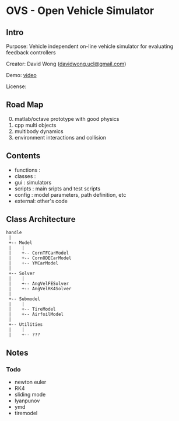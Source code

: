 # OVS - Open Vehicle Simulator
## Intro
Purpose: Vehicle independent on-line vehicle simulator for evaluating feedback controllers

Creator: David Wong (davidwong.ucl@gmail.com)

Demo: [video](www.youtube.com)

License: 

## Road Map
0. matlab/octave prototype with good physics
1. cpp multi objects
2. multibody dynamics
3. environment interactions and collision

## Contents
* functions : 
* classes : 
* gui : simulators
* scripts : main sripts and test scripts
* config : model parameters, path definition, etc
* external: other's code

## Class Architecture
```
handle
 |
 +-- Model
 |    |
 |    +-- CornTFCarModel
 |    +-- CornODECarModel
 |    +-- YMCarModel
 |
 +-- Solver
 |    |  
 |    +-- AngVelFESolver
 |    +-- AngVelRK4Solver
 |    
 +-- Submodel
 |    |
 |    +-- TireModel
 |    +-- AirfoilModel
 |
 +-- Utilities
 |    |  
 |    +-- ???
 ```

## Notes
### Todo
* newton euler
* RK4
* sliding mode 
* lyanpunov
* ymd
* tiremodel


